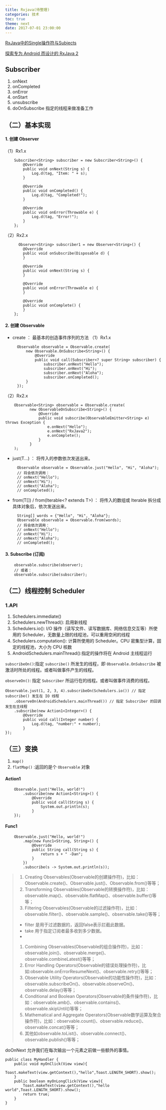 ```yaml
---
title: Rxjava(待整理)
categories: 技术
toc: true 
theme: next
date: 2017-07-01 23:00:00
---
```


[ RxJava中的Single操作符与Subjects](http://blog.csdn.net/wbwjx/article/details/51265266)

[探索专为 Android 而设计的 RxJava 2](https://my.oschina.net/bv10000/blog/809176)

## Subscriber  ##
1. onNext
1. onCompleted
1. onError
1. onStart
2. unsubscribe
3. doOnSubscribe  指定的线程来做准备工作


## （二）基本实现 ##
#### 1. 创建 Observer ####
（1）Rx1.x

        Subscriber<String> subscriber = new Subscriber<String>() {
	    	@Override
	    	public void onNext(String s) {
	    		Log.d(tag, "Item: " + s);
	    	}
	    	
	    	@Override
	    	public void onCompleted() {
	    		Log.d(tag, "Completed!");
	    	}
	    	
	    	@Override
	    	public void onError(Throwable e) {
	    		Log.d(tag, "Error!");
	    	}
	    };
（2）Rx2.x

		  Observer<String> subscriber1 = new Observer<String>() {
            @Override
            public void onSubscribe(Disposable d) {
            }

            @Override
            public void onNext(String s) {
            }

            @Override
            public void onError(Throwable e) {
            }

            @Override
            public void onComplete() {
            }
        };

#### 2. 创建 Observable ####

- create ： 最基本的创造事件序列的方法
（1）Rx1.x

		Observable observable = Observable.create(
		    new Observable.OnSubscribe<String>() {
			    @Override
			    public void call(Subscriber<? super String> subscriber) {
			        subscriber.onNext("Hello");
			        subscriber.onNext("Hi");
			        subscriber.onNext("Aloha");
			        subscriber.onCompleted();
	    	}
		});
（2）Rx2.x

		Observable<String> observable = Observable.create(
               new ObservableOnSubscribe<String>() {
                   @Override
                   public void subscribe(ObservableEmitter<String> e) throws Exception {
                       e.onNext("Hello");
                       e.onNext("RxJava2");
                       e.onComplete();
                   }
               }
        );
- just(T...) ： 将传入的参数依次发送出来。

    	Observable observable = Observable.just("Hello", "Hi", "Aloha");
		// 将会依次调用：
		// onNext("Hello");
		// onNext("Hi");
		// onNext("Aloha");
		// onCompleted();
- from(T[]) / from(Iterable<? extends T>) ： 将传入的数组或 Iterable 拆分成具体对象后，依次发送出来。

		String[] words = {"Hello", "Hi", "Aloha"};
		Observable observable = Observable.from(words);
		// 将会依次调用：
		// onNext("Hello");
		// onNext("Hi");
		// onNext("Aloha");
		// onCompleted();
#### 3. Subscribe (订阅) ####
		observable.subscribe(observer);
		// 或者：
		observable.subscribe(subscriber);
## （二）线程控制 Scheduler ##
### 1.API ###
1. Schedulers.immediate()
2. Schedulers.newThread(): 启用新线程
3. Schedulers.io(): I/O 操作（读写文件、读写数据库、网络信息交互等）所使用的 Scheduler，无数量上限的线程池，可以重用空闲的线程
4. Schedulers.computation(): 计算所使用的 Scheduler。CPU 密集型计算，固定的线程池，大小为 CPU 核数
5. AndroidSchedulers.mainThread():指定的操作将在 Android 主线程运行

`subscribeOn()`:指定 `subscribe()` 所发生的线程，即 `Observable.OnSubscribe` 被激活时所处的线程。或者叫做事件产生的线程。

`observeOn()`: 指定 `Subscriber` 所运行在的线程。或者叫做事件消费的线程。

	Observable.just(1, 2, 3, 4).subscribeOn(Schedulers.io()) // 指定 subscribe() 发生在 IO 线程
        .observeOn(AndroidSchedulers.mainThread()) // 指定 Subscriber 的回调发生在主线程
        .subscribe(new Action1<Integer>() {
        	@Override
            public void call(Integer number) {
            	Log.d(tag, "number:" + number);
            }
   	});
## （三）变换  ##
1. `map()`
1. `flatMap()` :返回的是个 `Observable` 对象


#### Action1 ####

		Observable.just("Hello, world!")  
    		.subscribe(new Action1<String>() {  
        		@Override  
        		public void call(String s) {  
              		System.out.println(s);  
        		}  
    	});  

#### Func1 ####

		Observable.just("Hello, world!")  
  			.map(new Func1<String, String>() {  
      			@Override  
      			public String call(String s) {  
          			return s + " -Dan";  
      			}  
  			})  
  			.subscribe(s -> System.out.println(s));  


> 1. Creating Observables(Observable的创建操作符)，比如：Observable.create()、Observable.just()、Observable.from()等等；
> 1. Transforming Observables(Observable的转换操作符)，比如：observable.map()、observable.flatMap()、observable.buffer()等等；
> 1. Filtering Observables(Observable的过滤操作符)，比如：observable.filter()、observable.sample()、observable.take()等等；
> - filter 是用于过滤数据的，返回false表示拦截此数据。
> - take 用于指定订阅者最多收到多少数据。
> - 
> 1. Combining Observables(Observable的组合操作符)，比如：observable.join()、observable.merge()、observable.combineLatest()等等；
> 1. Error Handling Operators(Observable的错误处理操作符)，比如:observable.onErrorResumeNext()、observable.retry()等等；
> 1. Observable Utility Operators(Observable的功能性操作符)，比如：observable.subscribeOn()、observable.observeOn()、observable.delay()等等；
> 1. Conditional and Boolean Operators(Observable的条件操作符)，比如：observable.amb()、observable.contains()、observable.skipUntil()等等；
> 1. Mathematical and Aggregate Operators(Observable数学运算及聚合操作符)，比如：observable.count()、observable.reduce()、observable.concat()等等；
> 1. 其他如observable.toList()、observable.connect()、observable.publish()等等；


doOnNext 允许我们在每次输出一个元素之前做一些额外的事情。

	public class MyHandler {
	    public void myOnClick(View view){
	        Toast.makeText(view.getContext(),"hello",Toast.LENGTH_SHORT).show();
	    }
	    public boolean myOnLongClick(View view){
	        Toast.makeText(view.getContext(),"hello world",Toast.LENGTH_SHORT).show();
	        return true;
	    }
	}

